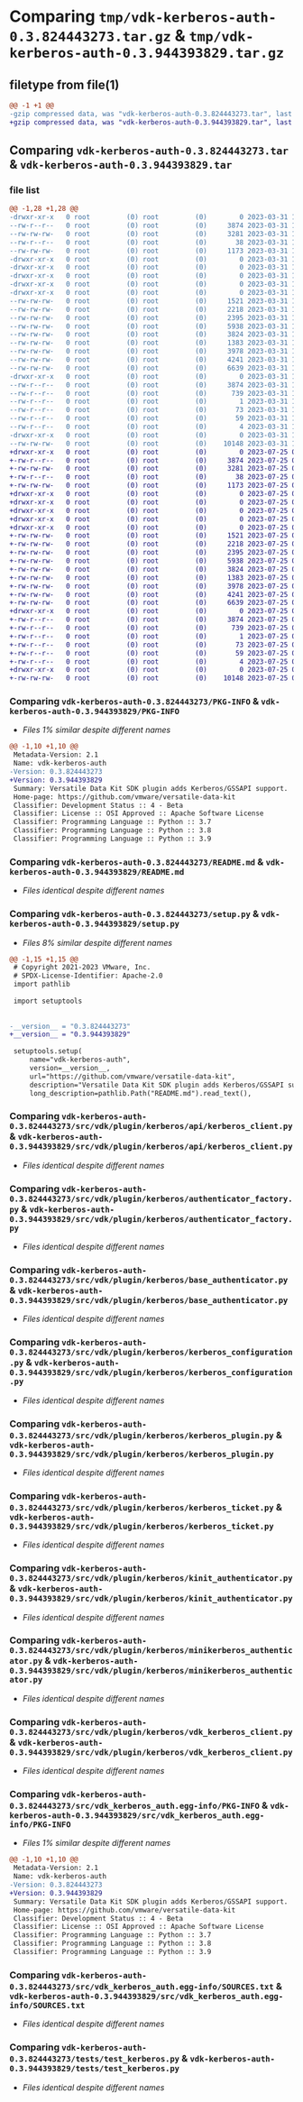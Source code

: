 # Comparing `tmp/vdk-kerberos-auth-0.3.824443273.tar.gz` & `tmp/vdk-kerberos-auth-0.3.944393829.tar.gz`

## filetype from file(1)

```diff
@@ -1 +1 @@
-gzip compressed data, was "vdk-kerberos-auth-0.3.824443273.tar", last modified: Fri Mar 31 14:25:32 2023, max compression
+gzip compressed data, was "vdk-kerberos-auth-0.3.944393829.tar", last modified: Tue Jul 25 09:00:59 2023, max compression
```

## Comparing `vdk-kerberos-auth-0.3.824443273.tar` & `vdk-kerberos-auth-0.3.944393829.tar`

### file list

```diff
@@ -1,28 +1,28 @@
-drwxr-xr-x   0 root         (0) root         (0)        0 2023-03-31 14:25:32.593148 vdk-kerberos-auth-0.3.824443273/
--rw-r--r--   0 root         (0) root         (0)     3874 2023-03-31 14:25:32.593148 vdk-kerberos-auth-0.3.824443273/PKG-INFO
--rw-rw-rw-   0 root         (0) root         (0)     3281 2023-03-31 14:25:20.000000 vdk-kerberos-auth-0.3.824443273/README.md
--rw-r--r--   0 root         (0) root         (0)       38 2023-03-31 14:25:32.593148 vdk-kerberos-auth-0.3.824443273/setup.cfg
--rw-rw-rw-   0 root         (0) root         (0)     1173 2023-03-31 14:25:24.000000 vdk-kerberos-auth-0.3.824443273/setup.py
-drwxr-xr-x   0 root         (0) root         (0)        0 2023-03-31 14:25:32.589148 vdk-kerberos-auth-0.3.824443273/src/
-drwxr-xr-x   0 root         (0) root         (0)        0 2023-03-31 14:25:32.589148 vdk-kerberos-auth-0.3.824443273/src/vdk/
-drwxr-xr-x   0 root         (0) root         (0)        0 2023-03-31 14:25:32.589148 vdk-kerberos-auth-0.3.824443273/src/vdk/plugin/
-drwxr-xr-x   0 root         (0) root         (0)        0 2023-03-31 14:25:32.593148 vdk-kerberos-auth-0.3.824443273/src/vdk/plugin/kerberos/
-drwxr-xr-x   0 root         (0) root         (0)        0 2023-03-31 14:25:32.593148 vdk-kerberos-auth-0.3.824443273/src/vdk/plugin/kerberos/api/
--rw-rw-rw-   0 root         (0) root         (0)     1521 2023-03-31 14:25:20.000000 vdk-kerberos-auth-0.3.824443273/src/vdk/plugin/kerberos/api/kerberos_client.py
--rw-rw-rw-   0 root         (0) root         (0)     2218 2023-03-31 14:25:20.000000 vdk-kerberos-auth-0.3.824443273/src/vdk/plugin/kerberos/authenticator_factory.py
--rw-rw-rw-   0 root         (0) root         (0)     2395 2023-03-31 14:25:20.000000 vdk-kerberos-auth-0.3.824443273/src/vdk/plugin/kerberos/base_authenticator.py
--rw-rw-rw-   0 root         (0) root         (0)     5938 2023-03-31 14:25:20.000000 vdk-kerberos-auth-0.3.824443273/src/vdk/plugin/kerberos/kerberos_configuration.py
--rw-rw-rw-   0 root         (0) root         (0)     3824 2023-03-31 14:25:20.000000 vdk-kerberos-auth-0.3.824443273/src/vdk/plugin/kerberos/kerberos_plugin.py
--rw-rw-rw-   0 root         (0) root         (0)     1383 2023-03-31 14:25:20.000000 vdk-kerberos-auth-0.3.824443273/src/vdk/plugin/kerberos/kerberos_ticket.py
--rw-rw-rw-   0 root         (0) root         (0)     3978 2023-03-31 14:25:20.000000 vdk-kerberos-auth-0.3.824443273/src/vdk/plugin/kerberos/kinit_authenticator.py
--rw-rw-rw-   0 root         (0) root         (0)     4241 2023-03-31 14:25:20.000000 vdk-kerberos-auth-0.3.824443273/src/vdk/plugin/kerberos/minikerberos_authenticator.py
--rw-rw-rw-   0 root         (0) root         (0)     6639 2023-03-31 14:25:20.000000 vdk-kerberos-auth-0.3.824443273/src/vdk/plugin/kerberos/vdk_kerberos_client.py
-drwxr-xr-x   0 root         (0) root         (0)        0 2023-03-31 14:25:32.593148 vdk-kerberos-auth-0.3.824443273/src/vdk_kerberos_auth.egg-info/
--rw-r--r--   0 root         (0) root         (0)     3874 2023-03-31 14:25:32.000000 vdk-kerberos-auth-0.3.824443273/src/vdk_kerberos_auth.egg-info/PKG-INFO
--rw-r--r--   0 root         (0) root         (0)      739 2023-03-31 14:25:32.000000 vdk-kerberos-auth-0.3.824443273/src/vdk_kerberos_auth.egg-info/SOURCES.txt
--rw-r--r--   0 root         (0) root         (0)        1 2023-03-31 14:25:32.000000 vdk-kerberos-auth-0.3.824443273/src/vdk_kerberos_auth.egg-info/dependency_links.txt
--rw-r--r--   0 root         (0) root         (0)       73 2023-03-31 14:25:32.000000 vdk-kerberos-auth-0.3.824443273/src/vdk_kerberos_auth.egg-info/entry_points.txt
--rw-r--r--   0 root         (0) root         (0)       59 2023-03-31 14:25:32.000000 vdk-kerberos-auth-0.3.824443273/src/vdk_kerberos_auth.egg-info/requires.txt
--rw-r--r--   0 root         (0) root         (0)        4 2023-03-31 14:25:32.000000 vdk-kerberos-auth-0.3.824443273/src/vdk_kerberos_auth.egg-info/top_level.txt
-drwxr-xr-x   0 root         (0) root         (0)        0 2023-03-31 14:25:32.593148 vdk-kerberos-auth-0.3.824443273/tests/
--rw-rw-rw-   0 root         (0) root         (0)    10148 2023-03-31 14:25:20.000000 vdk-kerberos-auth-0.3.824443273/tests/test_kerberos.py
+drwxr-xr-x   0 root         (0) root         (0)        0 2023-07-25 09:00:59.736545 vdk-kerberos-auth-0.3.944393829/
+-rw-r--r--   0 root         (0) root         (0)     3874 2023-07-25 09:00:59.736545 vdk-kerberos-auth-0.3.944393829/PKG-INFO
+-rw-rw-rw-   0 root         (0) root         (0)     3281 2023-07-25 09:00:43.000000 vdk-kerberos-auth-0.3.944393829/README.md
+-rw-r--r--   0 root         (0) root         (0)       38 2023-07-25 09:00:59.736545 vdk-kerberos-auth-0.3.944393829/setup.cfg
+-rw-rw-rw-   0 root         (0) root         (0)     1173 2023-07-25 09:00:47.000000 vdk-kerberos-auth-0.3.944393829/setup.py
+drwxr-xr-x   0 root         (0) root         (0)        0 2023-07-25 09:00:59.732545 vdk-kerberos-auth-0.3.944393829/src/
+drwxr-xr-x   0 root         (0) root         (0)        0 2023-07-25 09:00:59.732545 vdk-kerberos-auth-0.3.944393829/src/vdk/
+drwxr-xr-x   0 root         (0) root         (0)        0 2023-07-25 09:00:59.732545 vdk-kerberos-auth-0.3.944393829/src/vdk/plugin/
+drwxr-xr-x   0 root         (0) root         (0)        0 2023-07-25 09:00:59.732545 vdk-kerberos-auth-0.3.944393829/src/vdk/plugin/kerberos/
+drwxr-xr-x   0 root         (0) root         (0)        0 2023-07-25 09:00:59.732545 vdk-kerberos-auth-0.3.944393829/src/vdk/plugin/kerberos/api/
+-rw-rw-rw-   0 root         (0) root         (0)     1521 2023-07-25 09:00:43.000000 vdk-kerberos-auth-0.3.944393829/src/vdk/plugin/kerberos/api/kerberos_client.py
+-rw-rw-rw-   0 root         (0) root         (0)     2218 2023-07-25 09:00:43.000000 vdk-kerberos-auth-0.3.944393829/src/vdk/plugin/kerberos/authenticator_factory.py
+-rw-rw-rw-   0 root         (0) root         (0)     2395 2023-07-25 09:00:43.000000 vdk-kerberos-auth-0.3.944393829/src/vdk/plugin/kerberos/base_authenticator.py
+-rw-rw-rw-   0 root         (0) root         (0)     5938 2023-07-25 09:00:43.000000 vdk-kerberos-auth-0.3.944393829/src/vdk/plugin/kerberos/kerberos_configuration.py
+-rw-rw-rw-   0 root         (0) root         (0)     3824 2023-07-25 09:00:43.000000 vdk-kerberos-auth-0.3.944393829/src/vdk/plugin/kerberos/kerberos_plugin.py
+-rw-rw-rw-   0 root         (0) root         (0)     1383 2023-07-25 09:00:43.000000 vdk-kerberos-auth-0.3.944393829/src/vdk/plugin/kerberos/kerberos_ticket.py
+-rw-rw-rw-   0 root         (0) root         (0)     3978 2023-07-25 09:00:43.000000 vdk-kerberos-auth-0.3.944393829/src/vdk/plugin/kerberos/kinit_authenticator.py
+-rw-rw-rw-   0 root         (0) root         (0)     4241 2023-07-25 09:00:43.000000 vdk-kerberos-auth-0.3.944393829/src/vdk/plugin/kerberos/minikerberos_authenticator.py
+-rw-rw-rw-   0 root         (0) root         (0)     6639 2023-07-25 09:00:43.000000 vdk-kerberos-auth-0.3.944393829/src/vdk/plugin/kerberos/vdk_kerberos_client.py
+drwxr-xr-x   0 root         (0) root         (0)        0 2023-07-25 09:00:59.736545 vdk-kerberos-auth-0.3.944393829/src/vdk_kerberos_auth.egg-info/
+-rw-r--r--   0 root         (0) root         (0)     3874 2023-07-25 09:00:59.000000 vdk-kerberos-auth-0.3.944393829/src/vdk_kerberos_auth.egg-info/PKG-INFO
+-rw-r--r--   0 root         (0) root         (0)      739 2023-07-25 09:00:59.000000 vdk-kerberos-auth-0.3.944393829/src/vdk_kerberos_auth.egg-info/SOURCES.txt
+-rw-r--r--   0 root         (0) root         (0)        1 2023-07-25 09:00:59.000000 vdk-kerberos-auth-0.3.944393829/src/vdk_kerberos_auth.egg-info/dependency_links.txt
+-rw-r--r--   0 root         (0) root         (0)       73 2023-07-25 09:00:59.000000 vdk-kerberos-auth-0.3.944393829/src/vdk_kerberos_auth.egg-info/entry_points.txt
+-rw-r--r--   0 root         (0) root         (0)       59 2023-07-25 09:00:59.000000 vdk-kerberos-auth-0.3.944393829/src/vdk_kerberos_auth.egg-info/requires.txt
+-rw-r--r--   0 root         (0) root         (0)        4 2023-07-25 09:00:59.000000 vdk-kerberos-auth-0.3.944393829/src/vdk_kerberos_auth.egg-info/top_level.txt
+drwxr-xr-x   0 root         (0) root         (0)        0 2023-07-25 09:00:59.736545 vdk-kerberos-auth-0.3.944393829/tests/
+-rw-rw-rw-   0 root         (0) root         (0)    10148 2023-07-25 09:00:43.000000 vdk-kerberos-auth-0.3.944393829/tests/test_kerberos.py
```

### Comparing `vdk-kerberos-auth-0.3.824443273/PKG-INFO` & `vdk-kerberos-auth-0.3.944393829/PKG-INFO`

 * *Files 1% similar despite different names*

```diff
@@ -1,10 +1,10 @@
 Metadata-Version: 2.1
 Name: vdk-kerberos-auth
-Version: 0.3.824443273
+Version: 0.3.944393829
 Summary: Versatile Data Kit SDK plugin adds Kerberos/GSSAPI support.
 Home-page: https://github.com/vmware/versatile-data-kit
 Classifier: Development Status :: 4 - Beta
 Classifier: License :: OSI Approved :: Apache Software License
 Classifier: Programming Language :: Python :: 3.7
 Classifier: Programming Language :: Python :: 3.8
 Classifier: Programming Language :: Python :: 3.9
```

### Comparing `vdk-kerberos-auth-0.3.824443273/README.md` & `vdk-kerberos-auth-0.3.944393829/README.md`

 * *Files identical despite different names*

### Comparing `vdk-kerberos-auth-0.3.824443273/setup.py` & `vdk-kerberos-auth-0.3.944393829/setup.py`

 * *Files 8% similar despite different names*

```diff
@@ -1,15 +1,15 @@
 # Copyright 2021-2023 VMware, Inc.
 # SPDX-License-Identifier: Apache-2.0
 import pathlib
 
 import setuptools
 
 
-__version__ = "0.3.824443273"
+__version__ = "0.3.944393829"
 
 setuptools.setup(
     name="vdk-kerberos-auth",
     version=__version__,
     url="https://github.com/vmware/versatile-data-kit",
     description="Versatile Data Kit SDK plugin adds Kerberos/GSSAPI support.",
     long_description=pathlib.Path("README.md").read_text(),
```

### Comparing `vdk-kerberos-auth-0.3.824443273/src/vdk/plugin/kerberos/api/kerberos_client.py` & `vdk-kerberos-auth-0.3.944393829/src/vdk/plugin/kerberos/api/kerberos_client.py`

 * *Files identical despite different names*

### Comparing `vdk-kerberos-auth-0.3.824443273/src/vdk/plugin/kerberos/authenticator_factory.py` & `vdk-kerberos-auth-0.3.944393829/src/vdk/plugin/kerberos/authenticator_factory.py`

 * *Files identical despite different names*

### Comparing `vdk-kerberos-auth-0.3.824443273/src/vdk/plugin/kerberos/base_authenticator.py` & `vdk-kerberos-auth-0.3.944393829/src/vdk/plugin/kerberos/base_authenticator.py`

 * *Files identical despite different names*

### Comparing `vdk-kerberos-auth-0.3.824443273/src/vdk/plugin/kerberos/kerberos_configuration.py` & `vdk-kerberos-auth-0.3.944393829/src/vdk/plugin/kerberos/kerberos_configuration.py`

 * *Files identical despite different names*

### Comparing `vdk-kerberos-auth-0.3.824443273/src/vdk/plugin/kerberos/kerberos_plugin.py` & `vdk-kerberos-auth-0.3.944393829/src/vdk/plugin/kerberos/kerberos_plugin.py`

 * *Files identical despite different names*

### Comparing `vdk-kerberos-auth-0.3.824443273/src/vdk/plugin/kerberos/kerberos_ticket.py` & `vdk-kerberos-auth-0.3.944393829/src/vdk/plugin/kerberos/kerberos_ticket.py`

 * *Files identical despite different names*

### Comparing `vdk-kerberos-auth-0.3.824443273/src/vdk/plugin/kerberos/kinit_authenticator.py` & `vdk-kerberos-auth-0.3.944393829/src/vdk/plugin/kerberos/kinit_authenticator.py`

 * *Files identical despite different names*

### Comparing `vdk-kerberos-auth-0.3.824443273/src/vdk/plugin/kerberos/minikerberos_authenticator.py` & `vdk-kerberos-auth-0.3.944393829/src/vdk/plugin/kerberos/minikerberos_authenticator.py`

 * *Files identical despite different names*

### Comparing `vdk-kerberos-auth-0.3.824443273/src/vdk/plugin/kerberos/vdk_kerberos_client.py` & `vdk-kerberos-auth-0.3.944393829/src/vdk/plugin/kerberos/vdk_kerberos_client.py`

 * *Files identical despite different names*

### Comparing `vdk-kerberos-auth-0.3.824443273/src/vdk_kerberos_auth.egg-info/PKG-INFO` & `vdk-kerberos-auth-0.3.944393829/src/vdk_kerberos_auth.egg-info/PKG-INFO`

 * *Files 1% similar despite different names*

```diff
@@ -1,10 +1,10 @@
 Metadata-Version: 2.1
 Name: vdk-kerberos-auth
-Version: 0.3.824443273
+Version: 0.3.944393829
 Summary: Versatile Data Kit SDK plugin adds Kerberos/GSSAPI support.
 Home-page: https://github.com/vmware/versatile-data-kit
 Classifier: Development Status :: 4 - Beta
 Classifier: License :: OSI Approved :: Apache Software License
 Classifier: Programming Language :: Python :: 3.7
 Classifier: Programming Language :: Python :: 3.8
 Classifier: Programming Language :: Python :: 3.9
```

### Comparing `vdk-kerberos-auth-0.3.824443273/src/vdk_kerberos_auth.egg-info/SOURCES.txt` & `vdk-kerberos-auth-0.3.944393829/src/vdk_kerberos_auth.egg-info/SOURCES.txt`

 * *Files identical despite different names*

### Comparing `vdk-kerberos-auth-0.3.824443273/tests/test_kerberos.py` & `vdk-kerberos-auth-0.3.944393829/tests/test_kerberos.py`

 * *Files identical despite different names*

